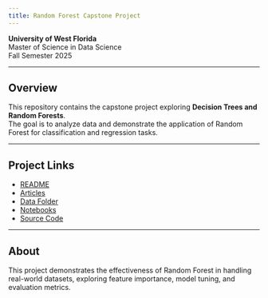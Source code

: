 ```yaml
---
title: Random Forest Capstone Project
---
```


**University of West Florida**  
Master of Science in Data Science  
Fall Semester 2025

---

## Overview

This repository contains the capstone project exploring **Decision Trees and Random Forests**.  
The goal is to analyze data and demonstrate the application of Random Forest for classification and regression tasks.

---

## Project Links

- [README](/readme/README.md)
- [Articles](/articles/list.md)
- [Data Folder](data/)  
- [Notebooks](notebooks/)  
- [Source Code](src/)

---

## About

This project demonstrates the effectiveness of Random Forest in handling real-world datasets, exploring feature importance, model tuning, and evaluation metrics.
